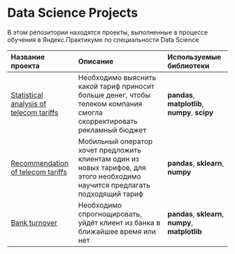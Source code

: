 # Data Science Projects
В этом репозитории находятся проекты, выполненные в процессе обучения в Яндекс.Практикуме по специальности Data Science  

| Название проекта | Описание | Используемые библиотеки |
| :-------------------- | :--------------------- |:---------------------------|
| [Statistical analysis of telecom tariffs](https://github.com/fallnexy/Data-Science-Projects/tree/main/statistical%20analysis%20of%20telecom%20tariffs) | Необходимо выяснить какой тариф приносит больше денег, чтобы телеком компания смогла скорректировать рекламный бюджет | **pandas**, **matplotlib**, **numpy**, **scipy** |
|[Recommendation of telecom tariffs](https://github.com/fallnexy/Data-Science-Projects/tree/main/recommendation%20of%20telecom%20tariffs)|Мобильный оператор хочет предложить клиентам один из новых тарифов, для этого необходимо научится предлагать подходящий тариф|**pandas**, **sklearn**, **numpy**|
|[Bank turnover](https://github.com/fallnexy/Data-Science-Projects/tree/main/bank%20turnover)|Необходимо спрогнощировать, уйдёт клиент из банка в ближайшее время или нет|**pandas**, **sklearn**, **numpy**, **matplotlib**|

